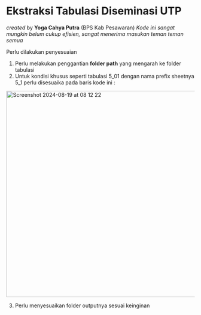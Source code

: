 # **Ekstraksi Tabulasi Diseminasi UTP**

_created_ by **Yoga Cahya Putra** (BPS Kab Pesawaran)
_Kode ini sangat mungkin belum cukup efisien, sangat menerima masukan teman teman semua_

Perlu dilakukan penyesuaian 
1. Perlu melakukan penggantian **folder path** yang mengarah ke folder tabulasi
2. Untuk kondisi khusus seperti tabulasi 5_01 dengan nama prefix sheetnya 5_1 perlu disesuaika pada baris kode ini :
<img width="552" alt="Screenshot 2024-08-19 at 08 12 22" src="https://github.com/user-attachments/assets/5403903e-a8e9-436f-bea0-7b22700b8026">

3. Perlu menyesuaikan folder outputnya sesuai keinginan
